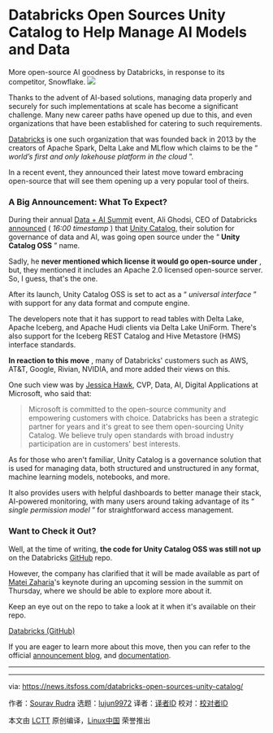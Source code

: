 [#]: subject: "Databricks Open Sources Unity Catalog to Help Manage AI Models and Data"
[#]: via: "https://news.itsfoss.com/databricks-open-sources-unity-catalog/"
[#]: author: "Sourav Rudra https://news.itsfoss.com/author/sourav/"
[#]: collector: "lujun9972/lctt-scripts-1705972010"
[#]: translator: " "
[#]: reviewer: " "
[#]: publisher: " "
[#]: url: " "

Databricks Open Sources Unity Catalog to Help Manage AI Models and Data
======
More open-source AI goodness by Databricks, in response to its
competitor, Snowflake.
[![][1]][2]

Thanks to the advent of AI-based solutions, managing data properly and securely for such implementations at scale has become a significant challenge. Many new career paths have opened up due to this, and even organizations that have been established for catering to such requirements.

[Databricks][3] is one such organization that was founded back in 2013 by the creators of Apache Spark, Delta Lake and MLflow which claims to be the “ _world’s first and only lakehouse platform in the cloud_ ”.

In a recent event, they announced their latest move toward embracing open-source that will see them opening up a very popular tool of theirs.

### A Big Announcement: What To Expect?

During their annual [Data + AI Summit][4] event, Ali Ghodsi, CEO of Databricks [announced][5] ( _16:00 timestamp_ ) that [Unity Catalog][6], their solution for governance of data and AI, was going open source under the “ **Unity Catalog OSS** ” name.

Sadly, he **never mentioned which license it would go open-source under** , but, they mentioned it includes an Apache 2.0 licensed open-source server. So, I guess, that's the one.

After its launch, Unity Catalog OSS is set to act as a “ _universal interface_ ” with support for any data format and compute engine.

The developers note that it has support to read tables with Delta Lake, Apache Iceberg, and Apache Hudi clients via Delta Lake UniForm. There's also support for the Iceberg REST Catalog and Hive Metastore (HMS) interface standards.

**In reaction to this move** , many of Databricks' customers such as AWS, AT&T, Google, Rivian, NVIDIA, and more added their views on this.

One such view was by [Jessica Hawk][7], CVP, Data, AI, Digital Applications at Microsoft, who said that:

> Microsoft is committed to the open-source community and empowering customers with choice. Databricks has been a strategic partner for years and it's great to see them open-sourcing Unity Catalog. We believe truly open standards with broad industry participation are in customers' best interests.

As for those who aren't familiar, Unity Catalog is a governance solution that is used for managing data, both structured and unstructured in any format, machine learning models, notebooks, and more.

It also provides users with helpful dashboards to better manage their stack, AI-powered monitoring, with many users around taking advantage of its “ _single permission model_ ” for straightforward access management.

### Want to Check it Out?

Well, at the time of writing, **the code for Unity Catalog OSS was still not up** on the Databricks [GitHub][8] repo.

However, the company has clarified that it will be made available as part of [Matei Zaharia][9]'s keynote during an upcoming session in the summit on Thursday, where we should be able to explore more about it.

Keep an eye out on the repo to take a look at it when it's available on their repo.

[Databricks (GitHub)][8]

If you are eager to learn more about this move, then you can refer to the official [announcement blog][10], and [documentation][11].

* * *

--------------------------------------------------------------------------------

via: https://news.itsfoss.com/databricks-open-sources-unity-catalog/

作者：[Sourav Rudra][a]
选题：[lujun9972][b]
译者：[译者ID](https://github.com/译者ID)
校对：[校对者ID](https://github.com/校对者ID)

本文由 [LCTT](https://github.com/LCTT/TranslateProject) 原创编译，[Linux中国](https://linux.cn/) 荣誉推出

[a]: https://news.itsfoss.com/author/sourav/
[b]: https://github.com/lujun9972
[1]: https://news.itsfoss.com/assets/images/pikapods-banner-v3.webp
[2]: https://www.pikapods.com/?utm_campaign=banner-2024-05&utm_source=itsfoss
[3]: https://www.databricks.com/
[4]: https://www.databricks.com/dataaisummit
[5]: https://www.youtube.com/watch?v=-6dt7eJ3cMs&t=960s
[6]: https://www.databricks.com/product/unity-catalog
[7]: https://www.linkedin.com/in/jessica-hawk-0686561/
[8]: https://github.com/databricks
[9]: https://www.databricks.com/dataaisummit/speaker/matei-zaharia
[10]: https://www.databricks.com/company/newsroom/press-releases/databricks-open-sources-unity-catalog-creating-industrys-only-open
[11]: https://docs.databricks.com/en/data-governance/index.html
